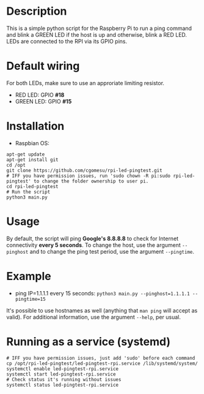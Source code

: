 # Description
This is a simple python script for the Raspberry Pi to run a ping command and blink a GREEN LED if the host is up and otherwise, blink a RED LED.  LEDs are connected to the RPI via its GPIO pins.

# Default wiring
For both LEDs, make sure to use an approriate limiting resistor.

* RED LED: GPIO **#18**
* GREEN LED: GPIO **#15**

# Installation
- Raspbian OS:
```
apt-get update
apt-get install git
cd /opt
git clone https://github.com/cgomesu/rpi-led-pingtest.git
# IFF you have permission issues, run 'sudo chown -R pi:sudo rpi-led-pingtest' to change the folder ownership to user pi.
cd rpi-led-pingtest
# Run the script
python3 main.py
```

# Usage
By default, the script will ping **Google's 8.8.8.8** to check for Internet connectivity **every 5 seconds**.  To change the host, use the argument `--pinghost` and to change the ping test period, use the argument `--pingtime`.  

# Example
* ping IP=1.1.1.1 every 15 seconds:
`python3 main.py --pinghost=1.1.1.1 --pingtime=15`  

It's possible to use hostnames as well (anything that `man ping` will accept as valid).  For additional information, use the argument `--help`, per usual.

# Running as a service (systemd)
```
# IFF you have permission issues, just add 'sudo' before each command
cp /opt/rpi-led-pingtest/led-pingtest-rpi.service /lib/systemd/system/
systemctl enable led-pingtest-rpi.service
systemctl start led-pingtest-rpi.service
# Check status it's running without issues
systemctl status led-pingtest-rpi.service
```

